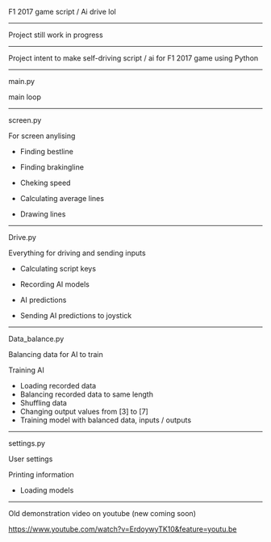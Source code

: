 F1 2017 game script / Ai drive lol

------------------------------

Project still work in progress

------------------------------

Project intent to make self-driving script / ai for F1 2017 game using Python

------------------------------

main.py



main loop

------------------------------

screen.py

For screen anylising


- Finding bestline

- Finding brakingline

- Cheking speed

- Calculating average lines 

- Drawing lines

------------------------------

Drive.py

Everything for driving and sending inputs


- Calculating script keys

- Recording AI models

- AI predictions

- Sending AI predictions to joystick

------------------------------

Data_balance.py

Balancing data for AI to train

Training AI


- Loading recorded data
- Balancing recorded data to same length
- Shuffling data
- Changing output values from [3] to [7]
- Training model with balanced data, inputs / outputs

------------------------------

settings.py

User settings

Printing information


- Loading models
------------------------------

Old demonstration video on youtube (new coming soon)

https://www.youtube.com/watch?v=ErdoywyTK10&feature=youtu.be
